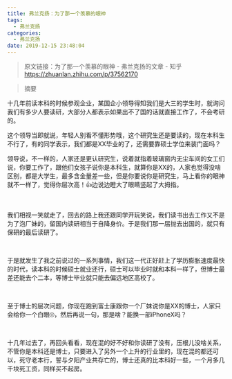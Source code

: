 ```yaml
---
title: 弗兰克扬：为了那一个羡慕的眼神
tags:
  - 弗兰克扬
categories:
  - 弗兰克扬
date: 2019-12-15 23:48:04
---
```



> 原文链接：为了那一个羡慕的眼神 - 弗兰克扬的文章 - 知乎
       <https://zhuanlan.zhihu.com/p/37562170>

>摘要
<!--more-->

<div class="Post-RichTextContainer"><div class="RichText ztext Post-RichText"><p>十几年前读本科的时候参观企业，某国企小领导得知我们是大三的学生时，就询问我们有多少人要读研，大部分人都表示如果出不了国的话就直接工作了，不会考研的。</p><p>这个领导当即就说，年轻人别看不懂形势哦，这个研究生还是要读的，现在本科生不行了，有的同学表示，我们都是XX毕业的了，还需要靠硕士学位来装门面吗？</p><p>领导说，不一样的，人家还是更认研究生，说着就指着玻璃窗内无尘车间的女工们说，你要工作了，跟他们女孩子说你是本科生，就算你是XX的，人家也觉得没啥区别，都是大学生，最多含金量差一些，但是你要说你是研究生，马上看你的眼神就不一样了，觉得你层次高！👍边说边瞪大了眼睛竖起了大拇指。</p><p class="ztext-empty-paragraph"><br></p><p>我们相视一笑就走了，回去的路上我还跟同学开玩笑说，我们读书出去工作又不是为了泡厂妹的，留国内读研相当于自降身价。于是我们那一届抛去出国的，就只有保研的最后读研了。</p><p class="ztext-empty-paragraph"><br></p><p>于是就发生了我之前说过的一系列事情，我们这一代正好赶上了学历膨胀速度最快的时代，读本科的时候硕士就业还行，硕士可以毕业时就和本科一样了，但博士最差还能去个二本，等博士毕业就只能去偏远地区高校了。</p><p class="ztext-empty-paragraph"><br></p><p>至于博士的层次问题，你现在跑到富士康跟你一个厂妹说你是XX的博士，人家只会给你一个白眼🙄️，然后再说一句，那是啥？能换一部iPhoneX吗？</p><p class="ztext-empty-paragraph"><br></p><p>十几年过去了，再回头看看，现在混的好不好和你读研了没有，压根儿没啥关系，不管你是本科还是博士，只要进入了另外一个上升的行业里的，现在混的都还可以，死守老本行，誓与夕阳产业共存亡的，博士还真的比本科好一些，一个月多几千块死工资，同样买不起房。</p></div></div>